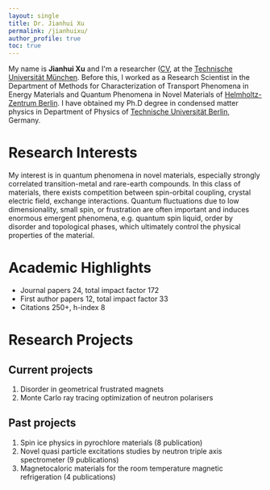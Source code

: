 ```yaml
---
layout: single
title: Dr. Jianhui Xu
permalink: /jianhuixu/
author_profile: true
toc: true
---
```

<!---
<img align="right" src="https://avatars.githubusercontent.com/u/57921137?v=4" style="margin: 0px 10px;width:150px;border-radius:75%;" />
[Google Scholar](https://scholar.google.com/citations?hl=en&user=Q_3Ayi8AAAAJ&view_op=list_works&sortby=pubdate))
-->

My name is **Jianhui Xu** and I'm a researcher ([CV](https://jh-xu.github.io/jianhui-xu.github.io/cv.pdf),  at the [Technische Universität München](https://www.tum.de/). Before this, I worked as a Research Scientist in the Department of Methods for Characterization of Transport Phenomena in Energy Materials and Quantum Phenomena in Novel Materials of [Helmholtz-Zentrum Berlin](https://www.helmholtz-berlin.de/). I have obtained my Ph.D degree in condensed matter physics in Department of Physics of [Technische Universität Berlin](https://www.tu.berlin/), Germany.

# Research Interests

My interest is in quantum phenomena in novel materials, especially strongly correlated transition-metal and rare-earth compounds. In this class of materials, there exists competition between spin-orbital coupling, crystal electric field, exchange interactions. Quantum fluctuations due to low dimensionality, small spin, or frustration are often important and induces enormous emergent phenomena, e.g. quantum spin liquid, order by disorder and topological phases, which ultimately control the physical properties of the material.

<!---I use experimental methods and classical theories to study quantum phenomena in condensed matter, with a current focus on novel spin liquid physics.-->

# Academic Highlights

- Journal papers 24, total impact factor 172
- First author papers 12, total impact factor 33
- Citations 250+, h-index 8
 
# Research Projects

## Current projects
1. Disorder in geometrical frustrated magnets 
2. Monte Carlo ray tracing optimization of neutron polarisers

## Past projects
1. Spin ice physics in pyrochlore materials (8 publication)
2. Novel quasi particle excitations studies by neutron triple axis spectrometer (9 publications)
3. Magnetocaloric materials for the room temperature magnetic refrigeration (4 publications)


